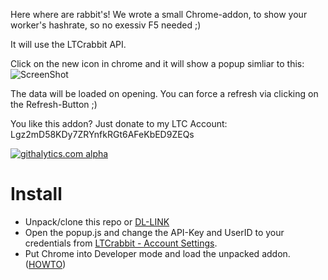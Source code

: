 Here where are rabbit's! We wrote a small Chrome-addon, to show your worker's hashrate, so no exessiv F5 needed ;)

It will use the LTCrabbit API.

Click on the new icon in chrome and it will show a popup simliar to this:
![ScreenShot](https://github.com/StrohhutMicha/ltcrabbit-status-chrome-addon/raw/master/screenshot.png)

The data will be loaded on opening. You can force a refresh via clicking on the Refresh-Button ;)


You like this addon?
Just donate to my LTC Account: Lgz2mD58KDy7ZRYnfkRGt6AFeKbED9ZEQs

[![githalytics.com alpha](https://cruel-carlota.pagodabox.com/e3d142f1e0bcb842ab0a5965a38d9795 "githalytics.com")](http://githalytics.com/StrohhutMicha/ltcrabbit-status-chrome-addon)

Install
==========

 - Unpack/clone this repo or [DL-LINK](https://github.com/StrohhutMicha/ltcrabbit-status-chrome-addon/archive/master.zip)
 - Open the popup.js and change the API-Key and UserID to your credentials from [LTCrabbit - Account Settings](https://www.ltcrabbit.com/index.php?page=account&action=edit).
 - Put Chrome into Developer mode and load the unpacked addon. ([HOWTO](http://developer.chrome.com/extensions/getstarted.html#unpacked)) 